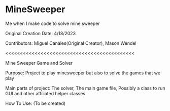 # MineSweeper
Me when I make code to solve mine sweeper

Original Creation Date: 4/18/2023

Contributors: Miguel Canales(Original Creator), Mason Wendel

<<<<<<<<<<<<<<<<<<<<<<<<<<<<<<<<<<<<<<<<<<<<

Mine Sweeper Game and Solver 

Purpose: Project to play minesweeper but also to solve the games that we play 

Main parts of project: The solver, The main game file, Possibly a class to run GUI
and other affiliated helper classes 

How To Use: (To be created)

 







